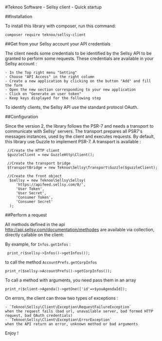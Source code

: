 #Teknoo Software - Sellsy client - Quick startup

##Installation

To install this library with composer, run this command: 

    composer require teknoo/sellsy-client
    
##Get from your Sellsy account your API credentials

The client needs some credentials to be identified by the Sellsy API to be granted
to perform some requests. These credentials are available in your Sellsy account :

    - In the Top right menu "Setting"
    - Choose "API Access" in the right column
    - Create a new application by clicking on the button "Add" and fill the form
    - Open the new section corresponding to your new application
    - Click on "Generate an user token"
    - Keep keys displayed for the following step
    
To identify clients, the Sellsy API use the standard protocol OAuth.    
    
##Configuration
    
Since the version 2, the library follows the PSR-7 and needs a transport to communicate with Sellsy' servers.
The transport prepares all PSR7's messages instances, used by the client and executes requests.
By default, this library use Guzzle to implement PSR-7. A transport is available :

     //Create the HTTP client
     $guzzleClient = new GuzzleHttp\Client();

     //Create the transport bridge
     $transportBridge = new Teknoo\Sellsy\Transport\Guzzle($guzzleClient);

     //Create the front object
      $sellsy = new Teknoo\Sellsy\Sellsy(
         'https://apifeed.sellsy.com/0/',
         'User Token',
         'User Secret',
         'Consumer Token',
         'Consumer Secret'
      );
        
##Perform a request
        
All methods defined in the api <http://api.sellsy.com/documentation/methodes> are available via collection, directly
 callable on the client:
     
By example, for `Infos.getInfos` :
     
     print_r($sellsy->Infos()->getInfos());
     
to call the method `AccountPrefs.getCorpInfos`

    print_r($sellsy->AccountPrefs()->getCorpInfos());
    
To call a method with arguments, you need pass them in an array

    print_r($client->Agenda()->getOne(['id'=>$youAgendaId]);
    
On errors, the client can throw two types of exceptions :
    
    - `Teknoo\Sellsy\Client\Exception\RequestFailureException` 
    when the request fails (bad url, unavailable server, bad formed HTTP request, bad OAuth credentials)
    - `Teknoo\Sellsy\Client\Exception\ErrorException`
    when the API return an error, unknown method or bad arguments
    
Enjoy !
